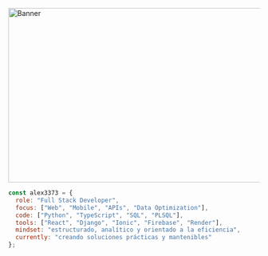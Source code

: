<img src="https://github.com/user-attachments/assets/2a312cdd-a2e2-4dd4-a341-fbd03b4e7e65"
     width="1000" height="350" alt="Banner" />



```js
const alex3373 = {
  role: "Full Stack Developer",
  focus: ["Web", "Mobile", "APIs", "Data Optimization"],
  code: ["Python", "TypeScript", "SQL", "PLSQL"],
  tools: ["React", "Django", "Ionic", "Firebase", "Render"],
  mindset: "estructurado, analítico y orientado a la eficiencia",
  currently: "creando soluciones prácticas y mantenibles"
};
